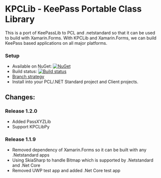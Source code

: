 # KPCLib - KeePass Portable Class Library

This is a port of KeePassLib to PCL and .netstandard so that it can be used to build with Xamarin.Forms. With KPCLib and Xamarin.Forms, we can build KeePass based applications on all major platforms.


### Setup
* Available on NuGet: [![NuGet](https://img.shields.io/nuget/v/Xam.Plugin.Media.svg?label=NuGet)](https://www.nuget.org/packages/KPCLib)
* Build status: [![Build status](https://ci.appveyor.com/api/projects/status/ugxm1im7nsl634uy/branch/develop?svg=true)](https://ci.appveyor.com/project/shugaoye/kpclib/branch/develop)
* [Branch strategy](https://www.atlassian.com/git/tutorials/comparing-workflows/gitflow-workflow)
* Install into your PCL/.NET Standard project and Client projects.

## Changes:

### Release 1.2.0
 - Added PassXYZLib
 - Support KPCLibPy

### Release 1.1.9
 - Removed dependency of Xamarin.Forms so it can be built with any .Netstandard apps
 - Using SkiaSharp to handle Bitmap which is supported by .Netstandard and .Net Core
 - Removed UWP test app and added .Net Core test app